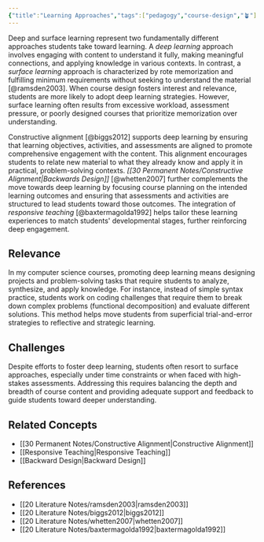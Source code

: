 ```yaml
---
{"title":"Learning Approaches","tags":["pedagogy","course-design","🪴"],"dg-publish":true,"created":"2024-08-30","modified":"2024-09-13","permalink":"/30-permanent-notes/learning-approaches/","dgPassFrontmatter":true,"updated":"2024-09-13"}
---
```



Deep and surface learning represent two fundamentally different approaches students take toward learning. A *deep learning* approach involves engaging with content to understand it fully, making meaningful connections, and applying knowledge in various contexts. In contrast, a *surface learning* approach is characterized by rote memorization and fulfilling minimum requirements without seeking to understand the material [@ramsden2003]. When course design fosters interest and relevance, students are more likely to adopt deep learning strategies. However, surface learning often results from excessive workload, assessment pressure, or poorly designed courses that prioritize memorization over understanding.

Constructive alignment [@biggs2012] supports deep learning by ensuring that learning objectives, activities, and assessments are aligned to promote comprehensive engagement with the content. This alignment encourages students to relate new material to what they already know and apply it in practical, problem-solving contexts. *[[30 Permanent Notes/Constructive Alignment\|Backwards Design]]* [@whetten2007] further complements the move towards deep learning by focusing course planning on the intended learning outcomes and ensuring that assessments and activities are structured to lead students toward those outcomes. The integration of *responsive teaching* [@baxtermagolda1992] helps tailor these learning experiences to match students' developmental stages, further reinforcing deep engagement.

## Relevance

In my computer science courses, promoting deep learning means designing projects and problem-solving tasks that require students to analyze, synthesize, and apply knowledge. For instance, instead of simple syntax practice, students work on coding challenges that require them to break down complex problems (functional decomposition) and evaluate different solutions. This method helps move students from superficial trial-and-error strategies to reflective and strategic learning.

## Challenges

Despite efforts to foster deep learning, students often resort to surface approaches, especially under time constraints or when faced with high-stakes assessments. Addressing this requires balancing the depth and breadth of course content and providing adequate support and feedback to guide students toward deeper understanding.

## Related Concepts

- [[30 Permanent Notes/Constructive Alignment\|Constructive Alignment]]
- [[Responsive Teaching\|Responsive Teaching]]
- [[Backward Design\|Backward Design]]

## References

- [[20 Literature Notes/ramsden2003\|ramsden2003]]
- [[20 Literature Notes/biggs2012\|biggs2012]]
- [[20 Literature Notes/whetten2007\|whetten2007]]
- [[20 Literature Notes/baxtermagolda1992\|baxtermagolda1992]]